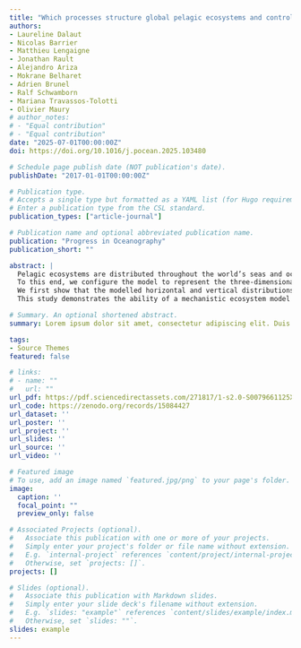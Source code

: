 ```yaml
---
title: "Which processes structure global pelagic ecosystems and control their trophic functioning? Insights from the mechanistic model APECOSM"
authors:
- Laureline Dalaut
- Nicolas Barrier
- Matthieu Lengaigne
- Jonathan Rault
- Alejandro Ariza
- Mokrane Belharet
- Adrien Brunel
- Ralf Schwamborn
- Mariana Travassos-Tolotti
- Olivier Maury
# author_notes:
# - "Equal contribution"
# - "Equal contribution"
date: "2025-07-01T00:00:00Z"
doi: https://doi.org/10.1016/j.pocean.2025.103480

# Schedule page publish date (NOT publication's date).
publishDate: "2017-01-01T00:00:00Z"

# Publication type.
# Accepts a single type but formatted as a YAML list (for Hugo requirements).
# Enter a publication type from the CSL standard.
publication_types: ["article-journal"]

# Publication name and optional abbreviated publication name.
publication: "Progress in Oceanography"
publication_short: ""

abstract: |
  Pelagic ecosystems are distributed throughout the world’s seas and oceans. They are characterised by strong vertical structuring, horizontal heterogeneity and temporal variability, which pose significant challenges for modelling them on a global scale. In this paper, we use the mechanistic high trophic level model APECOSM (Apex Predators ECOSystem Model) to assess how the physical and biogeochemical environment constrains the structure and trophic functioning of pelagic ecosystems worldwide.
  To this end, we configure the model to represent the three-dimensional and size-structured dynamics of six generic pelagic communities: small and medium epipelagics, tropical tunas, mesopelagic feeding tunas, small coastal pelagics, mesopelagic residents and mesopelagic migrants. We analyse their emergent three-dimensional spatial structuring on a global scale.
  We first show that the modelled horizontal and vertical distributions are consistent with the observed data. We then analyse the role of key environmental drivers, such as temperature, light, primary production, currents and oxygen on the response of the communities. Finally, we explore the trophic functioning of pelagic ecosystems, focusing on the emergent diets of communities and their variation with organism size.
  This study demonstrates the ability of a mechanistic ecosystem model to represent the multidimensional structural heterogeneity of marine ecosystems globally (encompassing three-dimensional distribution, size variations, and community composition) from a small set of universal principles and well-defined hypotheses. This approach helps to understand how the various processes at stake act and interact to shape the structure of global pelagic ecosystems, and eventually elucidate the heterogeneity of their trophic functioning.

# Summary. An optional shortened abstract.
summary: Lorem ipsum dolor sit amet, consectetur adipiscing elit. Duis posuere tellus ac convallis placerat. Proin tincidunt magna sed ex sollicitudin condimentum.

tags:
- Source Themes
featured: false

# links:
# - name: ""
#   url: ""
url_pdf: https://pdf.sciencedirectassets.com/271817/1-s2.0-S0079661125X00057/1-s2.0-S0079661125000680/main.pdf?X-Amz-Security-Token=IQoJb3JpZ2luX2VjEAAaCXVzLWVhc3QtMSJGMEQCIH1dNX2Lop6QUl%2FtdMObl13ICg1TxFBfIYA%2BSAZlUSaSAiBcRf2XC0hmK5rcfiOHy4L6ItR0q%2Bg9Y8GJf0qnNHLcQCqyBQhpEAUaDDA1OTAwMzU0Njg2NSIMj5Ex%2BZfzZeKVh213Ko8FhtzqWnymjKsLN9d7jmdQtx%2Fw%2BwczTvOP7Cr5k%2Bu0Q1sC6uj2lzELVpBYrbpHzGTLq5key3nFJ1NY2K%2FTeaH3sxL6cIMzyxZfS1mqXEb1Z03s6nBzQPcC5va5sjkAzRZrKcg2yqZN8x6fwsjRgx8%2FBDRZJJsOwhG7YSqReq9ejWCGIMghlI89ZlNXSJI9mMT3be3JJkA9BoaT9SwEhXgjC3TX5zyK3yvk5VNhIgYRG3F0eIN%2FU0prJuydDs2lu3S0fYLyuh1KSHV2j5aP7YPt3xIC4k6ZPwiGttFHuw4TYCTCMFeCUxyU4%2B4OVmTurNJQjVcMoq2Ff7xqUWoCf%2BKxhwctgKPBO1BtIxgvA4TwP%2FxeZjOi5f9XdUa6wYuuF53fXK6FwVwkTSEMnktQVv3jVBuRR1fRir%2BiYvzocxCUI6iW2T1YbnjLpDCz4600%2BoOISIZ6si8g4k7WgHpPowG1rASHl6CTZlGoZdmcDvOSVMX%2FS7Xw6G1ESyjGVckOBcQiitqoOsqgF2GjUZBuE8OKIH08SwV6w1YUIFOmLqUT474MYM0Za13%2Bv%2B0S3R2B7gQlMxUz4gA0WjaI4rbZlKW9zCxY4Md4%2BKCS1f4y7C1m2fCBeXFyKSBDSOFOqpm5YIHo%2FzXNAdeoI3E9xNqPBH7y%2BiNFDRYgI2RRUdmfBmqDQI%2FouB0FWF9QGeDnrE4Qvj%2FcC%2Fz2dN1jAvUzrOOdS3hRaYsMZi4qej5FKUePS5eHmKWnqFOalT%2FmQJh4ZbI3F6fPoT%2BxeUu7eiMkIlB3hsvio7r7XBz%2FHMRudEFY7Qjl1hqzdWo7spftR6ihXdI4JBiN0iOepEfeJsDL8MwlkBeK%2B1RZyAamSfhkwRm8boTyJDC4zujFBjqyARHjTVhs6SFOCdL3Pot%2FOgl1y4yhjPmAlduHBKLVyugizdKs4%2FJ%2FLwnZvQHJHPyKIOpn%2BGs6cbxZ%2BSIib05%2FzaySlzgmAMIvppW%2F%2BhczNYkZ5uPACMxTkNhbTLD0azZdQpEp7D7sEbgbQnrWz3AVqLT6jGClleyWhd3bPVrIkx0iDck6BDI2SpbZ1NMk1VgdZCuNMt4BFF6kNpnl%2BveYY0CUXxwVEXtzT%2F0kewuqFKy5MnI%3D&X-Amz-Algorithm=AWS4-HMAC-SHA256&X-Amz-Date=20250905T004303Z&X-Amz-SignedHeaders=host&X-Amz-Expires=300&X-Amz-Credential=ASIAQ3PHCVTY4SAWWPLB%2F20250905%2Fus-east-1%2Fs3%2Faws4_request&X-Amz-Signature=d49444c8a88b78e50a05f07f00d7bb78faaabc5a77df73ad7f7a831b71a2e069&hash=628e64da960fec949cabd8ff35ca6fca29206eae6c053170c0f71ebaf3151f21&host=68042c943591013ac2b2430a89b270f6af2c76d8dfd086a07176afe7c76c2c61&pii=S0079661125000680&tid=spdf-8f19c45a-4ddb-4578-8140-4c65ad6ca139&sid=1d29648794d9e140a32a217-0b3e6ccd54dbgxrqb&type=client&tsoh=d3d3LnNjaWVuY2VkaXJlY3QuY29t&rh=d3d3LnNjaWVuY2VkaXJlY3QuY29t&ua=001056540655075e0104&rr=97a1b0af7f10e240&cc=fr
url_code: https://zenodo.org/records/15084427
url_dataset: ''
url_poster: ''
url_project: ''
url_slides: ''
url_source: ''
url_video: ''

# Featured image
# To use, add an image named `featured.jpg/png` to your page's folder. 
image:
  caption: ''
  focal_point: ""
  preview_only: false

# Associated Projects (optional).
#   Associate this publication with one or more of your projects.
#   Simply enter your project's folder or file name without extension.
#   E.g. `internal-project` references `content/project/internal-project/index.md`.
#   Otherwise, set `projects: []`.
projects: []

# Slides (optional).
#   Associate this publication with Markdown slides.
#   Simply enter your slide deck's filename without extension.
#   E.g. `slides: "example"` references `content/slides/example/index.md`.
#   Otherwise, set `slides: ""`.
slides: example
---
```

